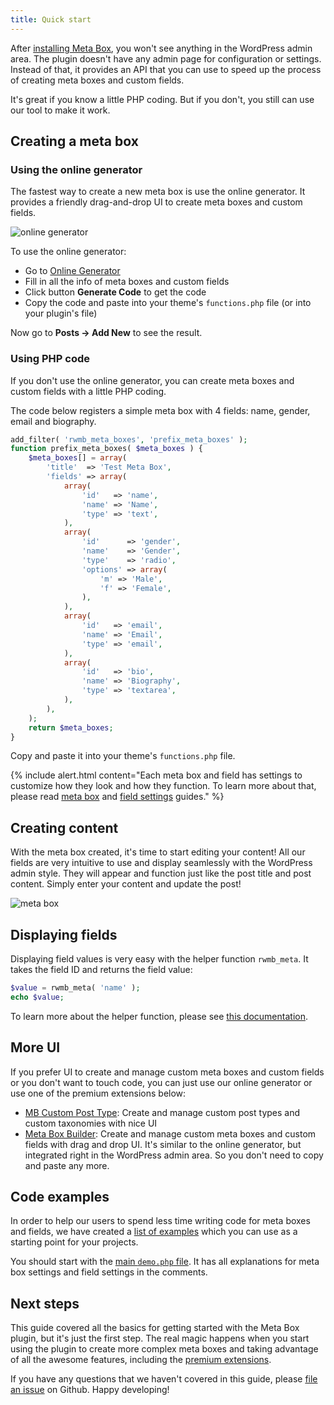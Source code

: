 ```yaml
---
title: Quick start
---
```


After [installing Meta Box](/installation/), you won't see anything in the WordPress admin area. The plugin doesn't have any admin page for configuration or settings. Instead of that, it provides an API that you can use to speed up the process of creating meta boxes and custom fields.

It's great if you know a little PHP coding. But if you don't, you still can use our tool to make it work.

## Creating a meta box

### Using the online generator

The fastest way to create a new meta box is use the online generator. It provides a friendly drag-and-drop UI to create meta boxes and custom fields.

![online generator](https://i.imgur.com/shvWYj4.png)

To use the online generator:

- Go to [Online Generator](https://metabox.io/online-generator/)
- Fill in all the info of meta boxes and custom fields
- Click button **Generate Code** to get the code
- Copy the code and paste into your theme's `functions.php` file (or into your plugin's file)

Now go to **Posts &rarr; Add New** to see the result.

### Using PHP code

If you don't use the online generator, you can create meta boxes and custom fields with a little PHP coding.

The code below registers a simple meta box with 4 fields: name, gender, email and biography.

```php
add_filter( 'rwmb_meta_boxes', 'prefix_meta_boxes' );
function prefix_meta_boxes( $meta_boxes ) {
    $meta_boxes[] = array(
        'title'  => 'Test Meta Box',
        'fields' => array(
            array(
                'id'   => 'name',
                'name' => 'Name',
                'type' => 'text',
            ),
            array(
                'id'      => 'gender',
                'name'    => 'Gender',
                'type'    => 'radio',
                'options' => array(
                    'm' => 'Male',
                    'f' => 'Female',
                ),
            ),
            array(
                'id'   => 'email',
                'name' => 'Email',
                'type' => 'email',
            ),
            array(
                'id'   => 'bio',
                'name' => 'Biography',
                'type' => 'textarea',
            ),
        ),
    );
    return $meta_boxes;
}
```

Copy and paste it into your theme's `functions.php` file.

{% include alert.html content="Each meta box and field has settings to customize how they look and how they function. To learn more about that, please read [meta box](/creating-meta-boxes/) and [field settings](/field-settings/) guides." %}

## Creating content

With the meta box created, it's time to start editing your content! All our fields are very intuitive to use and display seamlessly with the WordPress admin style. They will appear and function just like the post title and post content. Simply enter your content and update the post!

![meta box](https://i.imgur.com/NLlFkFM.png)

## Displaying fields

Displaying field values is very easy with the helper function `rwmb_meta`. It takes the field ID and returns the field value:

```php
$value = rwmb_meta( 'name' );
echo $value;
```

To learn more about the helper function, please see [this documentation](/displaying-fields/).

## More UI

If you prefer UI to create and manage custom meta boxes and custom fields or you don't want to touch code, you can just use our online generator or use one of the premium extensions below:

- [MB Custom Post Type](https://metabox.io/plugins/custom-post-type/): Create and manage custom post types and custom taxonomies with nice UI
- [Meta Box Builder](https://metabox.io/plugins/meta-box-builder/): Create and manage custom meta boxes and custom fields with drag and drop UI. It's similar to the online generator, but integrated right in the WordPress admin area. So you don't need to copy and paste any more.

## Code examples

In order to help our users to spend less time writing code for meta boxes and fields, we have created a [list of examples](https://github.com/wpmetabox/library/) which you can use as a starting point for your projects.

You should start with the [main `demo.php` file](https://github.com/wpmetabox/library/blob/master/general/demo.php). It has all explanations for meta box settings and field settings in the comments.

## Next steps

This guide covered all the basics for getting started with the Meta Box plugin, but it's just the first step. The real magic happens when you start using the plugin to create more complex meta boxes and taking advantage of all the awesome features, including the [premium extensions](https://metabox.io/plugins/).

If you have any questions that we haven't covered in this guide, please [file an issue](https://github.com/wpmetabox/docs/issues/new) on Github. Happy developing!
